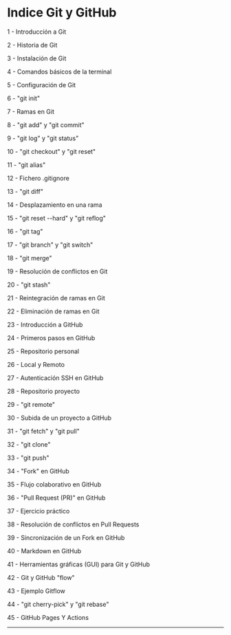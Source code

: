 # Indice Git y GitHub

1 - Introducción a Git

2 - Historia de Git

3 - Instalación de Git

4 - Comandos básicos de la terminal

5 - Configuración de Git

6 - "git init"

7 - Ramas en Git

8 - "git add" y "git commit"

9 - "git log" y "git status"

10 - "git checkout" y "git reset"

11 - "git alias"

12 - Fichero .gitignore

13 - "git diff"

14 - Desplazamiento en una rama

15 - "git reset --hard" y "git reflog"

16 - "git tag"

17 - "git branch" y "git switch"

18 - "git merge"

19 - Resolución de conflictos en Git

20 - "git stash"

21 - Reintegración de ramas en Git

22 - Eliminación de ramas en Git

23 - Introducción a GitHub

24 - Primeros pasos en GitHub

25 - Repositorio personal

26 - Local y Remoto

27 - Autenticación SSH en GitHub

28 - Repositorio proyecto

29 - "git remote"

30 - Subida de un proyecto a GitHub

31 - "git fetch" y "git pull"

32 - "git clone"

33 - "git push"

34 - "Fork" en GitHub

35 - Flujo colaborativo en GitHub

36 - "Pull Request (PR)" en GitHub

37 - Ejercicio práctico

38 - Resolución de conflictos en Pull Requests

39 - Sincronización de un Fork en GitHub

40 - Markdown en GitHub

41 - Herramientas gráficas (GUI) para Git y GitHub

42 - Git y GitHub "flow"

43 - Ejemplo Gitflow

44 - "git cherry-pick" y "git rebase"

45 - GitHub Pages Y Actions

---
